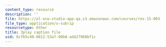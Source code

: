 ```yaml
---
content_type: resource
description: ''
file: https://ol-ocw-studio-app-qa.s3.amazonaws.com/courses/res-15-003-shaping-the-future-of-work-15-662x-spring-2016/8cfb5c40081253a790b0ad427968bf1c_ICBy0tTtgR4.vtt
file_type: application/x-subrip
resourcetype: Other
title: 3play caption file
uid: 8cfb5c40-0812-53a7-90b0-ad427968bf1c
---
```

